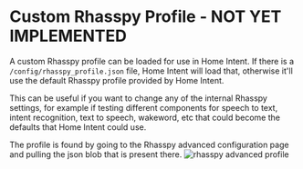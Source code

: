 # Custom Rhasspy Profile - NOT YET IMPLEMENTED
A custom Rhasspy profile can be loaded for use in Home Intent. If there is a `/config/rhasspy_profile.json` file, Home Intent will load that, otherwise it'll use the default Rhasspy profile provided by Home Intent.

This can be useful if you want to change any of the internal Rhasspy settings, for example if testing different components for speech to text, intent recognition, text to speech, wakeword, etc that could become the defaults that Home Intent could use.

The profile is found by going to the Rhasspy advanced configuration page and pulling the json blob that is present there.
![rhasspy advanced profile](/img/rhasspy-advanced.png)